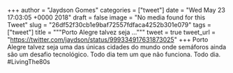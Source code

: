 
+++
author = "Jaydson Gomes"
categories = ["tweet"]
date = "Wed May 23 17:03:05 +0000 2018"
draft = false
image = "No media found for this Tweet"
slug = "26df52f30cb1e9baf72557fdfaca4252b301e079"
tags = ["tweet"]
title = """Porto Alegre talvez seja ..."""
tweet = true
tweet_url = "https://twitter.com/jaydson/status/999334917631873025"
+++
Porto Alegre talvez seja uma das únicas cidades do mundo onde semáforos ainda são um desafio tecnológico.
Todo dia tem um que não funciona. Todo dia.
#LivingThe80s
